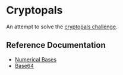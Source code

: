 # Cryptopals

An attempt to solve the [cryptopals challenge](https://cryptopals.com).

## Reference Documentation
* [Numerical Bases](https://cplusplus.com/doc/hex/)
* [Base64](https://en.wikipedia.org/wiki/Base64)

